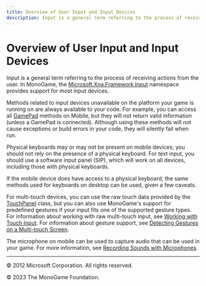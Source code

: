 ```yaml
---
title: Overview of User Input and Input Devices
description: Input is a general term referring to the process of receiving actions from the user.
---
```


# Overview of User Input and Input Devices

Input is a general term referring to the process of receiving actions from the user. In MonoGame, the [Microsoft.Xna.Framework.Input](xref:Microsoft.Xna.Framework.Input) namespace provides support for most input devices.

Methods related to input devices unavailable on the platform your game is running on are always available to your code. For example, you can access all [GamePad](xref:Microsoft.Xna.Framework.Input.GamePad) methods on Mobile, but they will not return valid information (unless a GamePad is connected). Although using these methods will not cause exceptions or build errors in your code, they will silently fail when run.

Physical keyboards may or may not be present on mobile devices; you should not rely on the presence of a physical keyboard. For text input, you should use a software input panel (SIP), which will work on all devices, including those with physical keyboards.

If the mobile device does have access to a physical keyboard, the same methods used for keyboards on desktop can be used, given a few caveats.

For multi-touch devices, you can use the raw touch data provided by the [TouchPanel](xref:Microsoft.Xna.Framework.Input.TouchPanel) class, but you can also use MonoGame's support for predefined gestures if your input fits one of the supported gesture types. For information about working with raw multi-touch input, see [Working with Touch Input](../howto/HowTo_UseMultiTouchInput.md). For information about gesture support, see [Detecting Gestures on a Multi-touch Screen](../howto/input/HowTo_Detect_Gestures.md).

The microphone on mobile can be used to capture audio that can be used in your game. For more information, see [Recording Sounds with Microphones](../howto/HowTo_Microphone.md).

---

© 2012 Microsoft Corporation. All rights reserved.  

© 2023 The MonoGame Foundation.
